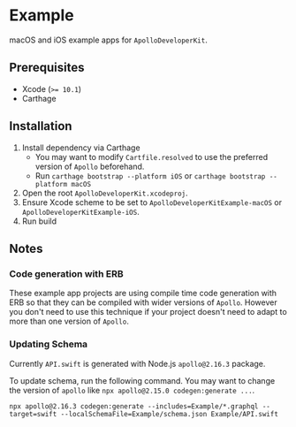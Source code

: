 Example
=======

macOS and iOS example apps for `ApolloDeveloperKit`.

Prerequisites
-------------

- Xcode (`>= 10.1`)
- Carthage

Installation
------------

1. Install dependency via Carthage
    - You may want to modify `Cartfile.resolved` to use the preferred version of `Apollo` beforehand.
    - Run `carthage bootstrap --platform iOS` or `carthage bootstrap --platform macOS`
2. Open the root `ApolloDeveloperKit.xcodeproj`.
3. Ensure Xcode scheme to be set to `ApolloDeveloperKitExample-macOS` or `ApolloDeveloperKitExample-iOS`.
4. Run build

Notes
-----

### Code generation with ERB

These example app projects are using compile time code generation with ERB so that they can be compiled with wider versions of `Apollo`.
However you don't need to use this technique if your project doesn't need to adapt to more than one version of `Apollo`.

### Updating Schema

Currently `API.swift` is generated with Node.js `apollo@2.16.3` package.

To update schema, run the following command.
You may want to change the version of `apollo` like `npx apollo@2.15.0 codegen:generate ...`.

```
npx apollo@2.16.3 codegen:generate --includes=Example/*.graphql --target=swift --localSchemaFile=Example/schema.json Example/API.swift
```
